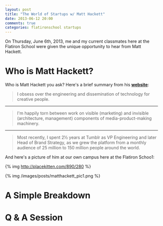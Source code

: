 ```yaml
---
layout: post
title: "The World of Startups w/ Matt Hackett"
date: 2013-06-12 20:00
comments: true
categories: flatironschool startups
---
```


On Thursday, June 6th, 2013, me and my current classmates here at the Flatiron School were given the unique opportunity to hear from Matt Hackett.

# Who is Matt Hackett?

Who is Matt Hackett you ask? Here's a brief summary from his **[website](http://matthackett.net/ "Website of Matt Hackett")**:

> I obsess over the engineering and dissemination of technology for creative people. 

---

>I'm happily torn between work on visible (marketing) and invisible (architecture, management) components of media-product-making machinery. 

---

>Most recently, I spent 2½ years at Tumblr as VP Engineering and later Head of Brand Strategy, as we grew the platform from a monthly audience of 25 million to 150 million people around the world.

And here's a picture of him at our own campus here at the Flatiron Schoo1:

{% img http://placekitten.com/890/280 %}

{% img /images/posts/matthackett_pic1.png %}


# A Simple Breakdown

# Q & A Session
